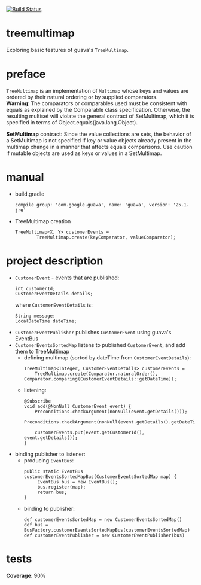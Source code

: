 [![Build Status](https://travis-ci.com/mtumilowicz/treemultimap.svg?token=PwyvjePQ7aiAX51hSYLE&branch=master)](https://travis-ci.com/mtumilowicz/treemultimap)

# treemultimap
Exploring basic features of guava's `TreeMultimap`.

# preface
`TreeMultimap` is an implementation of `Multimap` whose keys and values are ordered by their 
natural ordering or by supplied comparators.  
**Warning**: The comparators or comparables used must 
be consistent with equals as explained by the Comparable class specification. Otherwise, 
the resulting multiset will violate the general contract of SetMultimap, which it is 
specified in terms of Object.equals(java.lang.Object).

**SetMultimap** contract:
Since the value collections are sets, the behavior of a SetMultimap is not specified if 
key or value objects already present in the multimap change in a manner that affects 
equals comparisons. Use caution if mutable objects are used as keys or values in a SetMultimap.

# manual
* build.gradle
    ```
    compile group: 'com.google.guava', name: 'guava', version: '25.1-jre'
    ```

* TreeMultimap creation
    ```
    TreeMultimap<X, Y> customerEvents =
            TreeMultimap.create(keyComparator, valueComparator);
    ```

# project description
* `CustomerEvent` - events that are published:
    ```
    int customerId;
    CustomerEventDetails details;
    ```
    where `CustomerEventDetails` is:
    ```
    String message;
    LocalDateTime dateTime;
    ```
* `CustomerEventPublisher` publishes `CustomerEvent` using guava's EventBus
* `CustomerEventsSortedMap` listens to published `CustomerEvent`, and add them to TreeMultimap
   * defining multimap (sorted by dateTime from `CustomerEventDetails`):
        ```
        TreeMultimap<Integer, CustomerEventDetails> customerEvents =
            TreeMultimap.create(Comparator.naturalOrder(), Comparator.comparing(CustomerEventDetails::getDateTime));
        ```
    * listening:
        ```
        @Subscribe
        void add(@NonNull CustomerEvent event) {
            Preconditions.checkArgument(nonNull(event.getDetails()));
            Preconditions.checkArgument(nonNull(event.getDetails().getDateTime()));
         
            customerEvents.put(event.getCustomerId(), event.getDetails());
        }     
        ```
* binding publisher to listener:
    * producing `EventBus`:
        ```
        public static EventBus customerEventsSortedMapBus(CustomerEventsSortedMap map) {
             EventBus bus = new EventBus();
             bus.register(map);
             return bus;
        }    
        ```
    * binding to publisher:
        ```
        def customerEventsSortedMap = new CustomerEventsSortedMap()
        def bus = BusFactory.customerEventsSortedMapBus(customerEventsSortedMap)
        def customerEventPublisher = new CustomerEventPublisher(bus)        
        ```
# tests
**Coverage**: 90%


   
